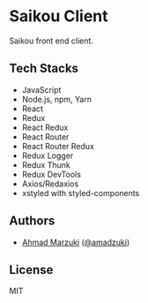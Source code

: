 # Saikou Client

Saikou front end client.

## Tech Stacks

- JavaScript
- Node.js, npm, Yarn
- React
- Redux
- React Redux
- React Router
- React Router Redux
- Redux Logger
- Redux Thunk
- Redux DevTools
- Axios/Redaxios
- xstyled with styled-components

## Authors

- [Ahmad Marzuki](https://ahmadmarzuki.com) ([@amadzuki](https://github.com/amadzuki))

## License

MIT
